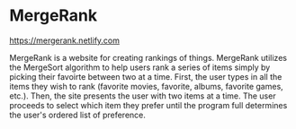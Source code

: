 # MergeRank
https://mergerank.netlify.com

MergeRank is a website for creating rankings of things. MergeRank utilizes the MergeSort algorithm to help users rank a series of items simply by picking their favoirte between two at a time. First, the user types in all the items they wish to rank (favorite movies, favorite, albums, favorite games, etc.). Then, the site presents the user with two items at a time. The user proceeds to select which item they prefer until the program full determines the user's ordered list of preference.

